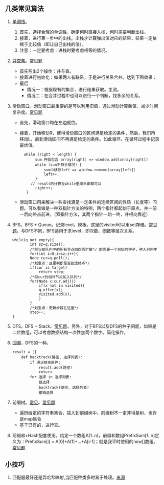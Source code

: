 ## 几类常见算法
1. [单调栈](https://zhuanlan.zhihu.com/p/26465701)。
   1. 首先，选择合理的单调性，确定何时直接入栈，何时需要判断出栈。
   1. 接着，进行第一步中的出栈。出栈才计算弹出值对应的结果，结果一定依赖于比较值（即让自己出栈的值）。
   1. 注意：一定要考虑：进栈时要考虑相等的情况。
   
2. [并查集](https://blog.csdn.net/qq_41593380/article/details/81146850)。[常见题](https://leetcode-cn.com/problems/redundant-connection/)
   - 首先写出2个操作：并与查。
   - 接着进行初始化：如果两人有联系，于是进行关系合并。达到下图效果：
   - 最后
     - 情况一：根据现有的集合，进行结果获取。主流。
     - 情况二：在合并过程中也可以进行一个判断，找多余的关系。
   
3. 滑动窗口。滑动窗口最重要的是可以利用旧值，通过滑动计算新值，减少时间复杂度。[常见题](https://leetcode-cn.com/problems/max-consecutive-ones-iii/)
	- 首先，滑动窗口均在左边就位。
	- 接着，开始移动R，使得滑动窗口的区间满足给定的条件，然后，我们再移动L，直到滑动区间不再满足给定的条件。如此循环。在循环过程中记录最优值。
   
            while (right < length) {
                 sum 开始包含 array[right] => window.add(array[right])
                 while (sum不符合情况) {
                     sum中移除left => window.remove(array[left])
                     left++;
                 }
               // result的计算在while里面外面都可以
                 right++;
             }
   - 滑动窗口用来解决一些查找满足一定条件的连续区间的性质（长度等）问题。可以看做是一种双指针方法的特例，两个指针都起始于原点，并一前一后向终点前进。（双指针方法，其两个指针一始一终，并相向靠近）
   
4. BFS。BFS + Queue。记录level。模板。这里的visited可以用set存储。[常见题](https://leetcode-cn.com/problems/open-the-lock/)。与DFS不同，BFS适用于求level，即次数、圈数等层次关系。

	```
	while(q not empty){
		    int sz=q.size();
		    /*将当前队列中的所有节点向四周扩散*/ 即需要一个初始的种子，种入对列中
		    for(int i=0;i<sz;i++){
			Node cur=q.poll();
			/*划重点：这里判断是否到达终点*/
			if(cur is target)
			    return step;
			/*将cur的相邻节点加入队列*/
			for(Node x:cur.adj())
			    if(x not in visited){
				q.offer(x);
				visited.add(x);
			    }
		    }
		    /*划重点：更新步数在这里*/
		    step++;
	}
	```
	
5. DFS。DFS + Stack。[常见题](https://leetcode-cn.com/problems/reconstruct-itinerary/)。另外，对于BFS以及DFS的种子问题，如果是二位数组，可以考虑数据结构一次性加两个数字。简化操作。

6. [回溯](https://labuladong.gitbook.io/algo/)，DFS的一种。

    ```
    result = []
    	def backtrack(路径, 选择列表):
    		if 满足结束条件:
    			result.add(路径)
    			return
    		for 选择 in 选择列表:
    			做选择
    			backtrack(路径, 选择列表)
    			撤销选择
    ```

7. 前缀树。[常见](https://leetcode-cn.com/problems/short-encoding-of-words/)。[常见题](https://leetcode-cn.com/problems/implement-trie-prefix-tree/)
   - 遍历给定的字符串集合，插入到前缀树中。前缀树不一定非得是树，也许是map集合
   - 基于已有的，进行查。
   
8. 前缀和+Hash配套使用。给定一个数组A[1..n]，前缀和数组PrefixSum[1..n]定义为：PrefixSum[i] = A[0]+A[1]+...+A[i-1]；就是我平时使用的now[]数组。[常见题](https://leetcode-cn.com/problems/subarray-sum-equals-k/)
## 小技巧
1. 匹配题最好还是弄哈希映射,当匹配种类多时易于处理。[来源](https://leetcode-cn.com/problems/valid-parentheses/) 

